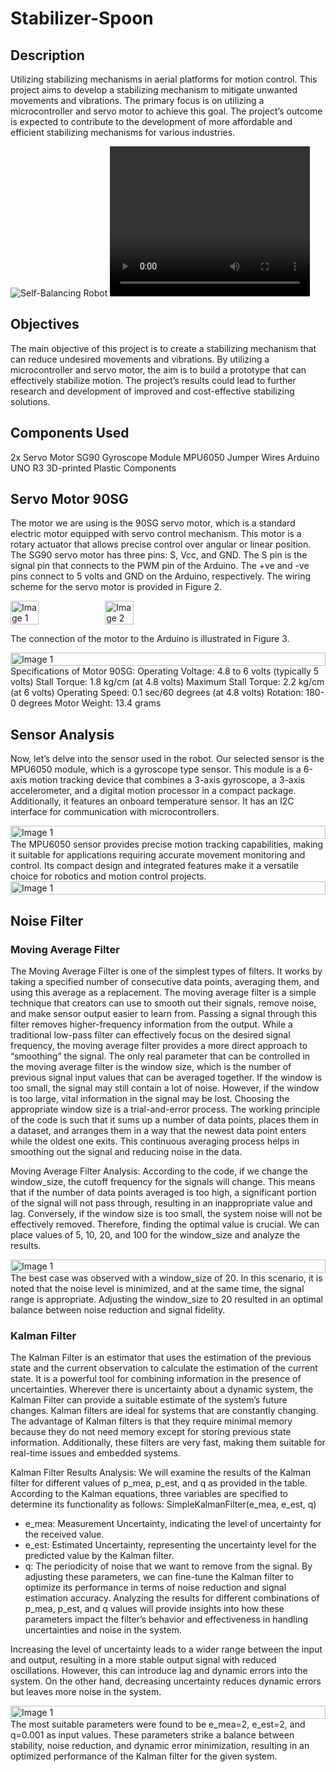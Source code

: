 # Stabilizer-Spoon
## Description
Utilizing stabilizing mechanisms in aerial platforms for motion control. This project aims to develop a stabilizing mechanism to mitigate unwanted movements and vibrations. The primary focus is on utilizing a microcontroller and servo motor to achieve this goal. The project’s outcome is expected to contribute to the development of more affordable and efficient stabilizing mechanisms for various industries.

![Self-Balancing Robot](Data/Stabilizer_Spoon.gif)
<video width="320" height="240" controls>
  <source src="Data/Stabilizer_Spoon.gif" type="video/gif">
</video>

## Objectives
The main objective of this project is to create a stabilizing mechanism that can reduce undesired movements and vibrations. By utilizing a microcontroller and servo motor, the aim is to build a prototype that can effectively stabilize motion. The project’s results could lead to further research and development of improved and cost-effective stabilizing solutions.

## Components Used
2x Servo Motor SG90
Gyroscope Module MPU6050
Jumper Wires
Arduino UNO R3
3D-printed Plastic Components

## Servo Motor 90SG
The motor we are using is the 90SG servo motor, which is a standard electric motor equipped with servo control mechanism. This motor is a rotary actuator that allows precise control over angular or linear position.
The SG90 servo motor has three pins: S, Vcc, and GND. The S pin is the signal pin that connects to the PWM pin of the Arduino. The +ve and -ve pins connect to 5 volts and GND on the Arduino, respectively. The wiring scheme for the servo motor is provided in Figure 2.
<div style="display: flex;">
    <img src="Data\Picture1.png" alt="Image 1" style="width: 30%;">
    <img src="Data\Picture2.png" alt="Image 2" style="width: 30%;">
</div>

The connection of the motor to the Arduino is illustrated in Figure 3.
<div style="display: flex;">
    <img src="Data\Picture3.png" alt="Image 1" style="width: 100%;">
</div>
Specifications of Motor 90SG:
Operating Voltage: 4.8 to 6 volts (typically 5 volts)
Stall Torque: 1.8 kg/cm (at 4.8 volts)
Maximum Stall Torque: 2.2 kg/cm (at 6 volts)
Operating Speed: 0.1 sec/60 degrees (at 4.8 volts)
Rotation: 180-0 degrees
Motor Weight: 13.4 grams

## Sensor Analysis
Now, let’s delve into the sensor used in the robot. Our selected sensor is the MPU6050 module, which is a gyroscope type sensor. This module is a 6-axis motion tracking device that combines a 3-axis gyroscope, a 3-axis accelerometer, and a digital motion processor in a compact package. Additionally, it features an onboard temperature sensor. It has an I2C interface for communication with microcontrollers.
<div style="display: flex;">
    <img src="Data\Picture4.png" alt="Image 1" style="width: 100%;">
</div>
The MPU6050 sensor provides precise motion tracking capabilities, making it suitable for applications requiring accurate movement monitoring and control. Its compact design and integrated features make it a versatile choice for robotics and motion control projects.
<div style="display: flex;">
    <img src="Data\Picture5.png" alt="Image 1" style="width: 100%;">
</div>

## Noise Filter
### Moving Average Filter
The Moving Average Filter is one of the simplest types of filters. It works by taking a specified number of consecutive data points, averaging them, and using this average as a replacement. The moving average filter is a simple technique that creators can use to smooth out their signals, remove noise, and make sensor output easier to learn from. Passing a signal through this filter removes higher-frequency information from the output. While a traditional low-pass filter can effectively focus on the desired signal frequency, the moving average filter provides a more direct approach to “smoothing” the signal.
The only real parameter that can be controlled in the moving average filter is the window size, which is the number of previous signal input values that can be averaged together. If the window is too small, the signal may still contain a lot of noise. However, if the window is too large, vital information in the signal may be lost. Choosing the appropriate window size is a trial-and-error process.
The working principle of the code is such that it sums up a number of data points, places them in a dataset, and arranges them in a way that the newest data point enters while the oldest one exits. This continuous averaging process helps in smoothing out the signal and reducing noise in the data.

Moving Average Filter Analysis:
According to the code, if we change the window_size, the cutoff frequency for the signals will change. This means that if the number of data points averaged is too high, a significant portion of the signal will not pass through, resulting in an inappropriate value and lag. Conversely, if the window size is too small, the system noise will not be effectively removed. Therefore, finding the optimal value is crucial.
We can place values of 5, 10, 20, and 100 for the window_size and analyze the results. 
<div style="display: flex;">
    <img src="Data\Picture6.png" alt="Image 1" style="width: 100%;">
</div>
The best case was observed with a window_size of 20. In this scenario, it is noted that the noise level is minimized, and at the same time, the signal range is appropriate. Adjusting the window_size to 20 resulted in an optimal balance between noise reduction and signal fidelity.


### Kalman Filter
The Kalman Filter is an estimator that uses the estimation of the previous state and the current observation to calculate the estimation of the current state. It is a powerful tool for combining information in the presence of uncertainties. Wherever there is uncertainty about a dynamic system, the Kalman Filter can provide a suitable estimate of the system’s future changes. Kalman filters are ideal for systems that are constantly changing.
The advantage of Kalman filters is that they require minimal memory because they do not need memory except for storing previous state information. Additionally, these filters are very fast, making them suitable for real-time issues and embedded systems.

Kalman Filter Results Analysis:
We will examine the results of the Kalman filter for different values of p_mea, p_est, and q as provided in the table. According to the Kalman equations, three variables are specified to determine its functionality as follows:
  SimpleKalmanFilter(e_mea, e_est, q)
- e_mea: Measurement Uncertainty, indicating the level of uncertainty for the received value.
- e_est: Estimated Uncertainty, representing the uncertainty level for the predicted value by the Kalman filter.
- q: The periodicity of noise that we want to remove from the signal.
By adjusting these parameters, we can fine-tune the Kalman filter to optimize its performance in terms of noise reduction and signal estimation accuracy. Analyzing the results for different combinations of p_mea, p_est, and q values will provide insights into how these parameters impact the filter’s behavior and effectiveness in handling uncertainties and noise in the system.

Increasing the level of uncertainty leads to a wider range between the input and output, resulting in a more stable output signal with reduced oscillations. However, this can introduce lag and dynamic errors into the system.
On the other hand, decreasing uncertainty reduces dynamic errors but leaves more noise in the system.
<div style="display: flex;">
    <img src="Data\Picture7.png" alt="Image 1" style="width: 100%;">
</div>
The most suitable parameters were found to be e_mea=2, e_est=2, and q=0.001 as input values. These parameters strike a balance between stability, noise reduction, and dynamic error minimization, resulting in an optimized performance of the Kalman filter for the given system.
